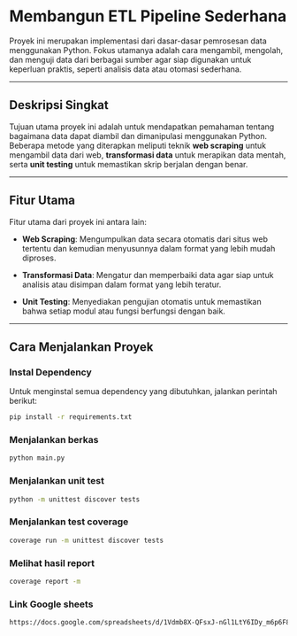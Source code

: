 # Membangun ETL Pipeline Sederhana

Proyek ini merupakan implementasi dari dasar-dasar pemrosesan data menggunakan Python. Fokus utamanya adalah cara mengambil, mengolah, dan menguji data dari berbagai sumber agar siap digunakan untuk keperluan praktis, seperti analisis data atau otomasi sederhana.

---

## Deskripsi Singkat

Tujuan utama proyek ini adalah untuk mendapatkan pemahaman tentang bagaimana data dapat diambil dan dimanipulasi menggunakan Python. Beberapa metode yang diterapkan meliputi teknik **web scraping** untuk mengambil data dari web, **transformasi data** untuk merapikan data mentah, serta **unit testing** untuk memastikan skrip berjalan dengan benar.

---

## Fitur Utama

Fitur utama dari proyek ini antara lain:

- **Web Scraping**: Mengumpulkan data secara otomatis dari situs web tertentu dan kemudian menyusunnya dalam format yang lebih mudah diproses.
  
- **Transformasi Data**: Mengatur dan memperbaiki data agar siap untuk analisis atau disimpan dalam format yang lebih teratur.

- **Unit Testing**: Menyediakan pengujian otomatis untuk memastikan bahwa setiap modul atau fungsi berfungsi dengan baik.

---

## Cara Menjalankan Proyek

### Instal Dependency

Untuk menginstal semua dependency yang dibutuhkan, jalankan perintah berikut:

```bash
pip install -r requirements.txt
```

### Menjalankan berkas
```bash
python main.py
```

### Menjalankan unit test
```bash
python -m unittest discover tests
```

### Menjalankan test coverage
```bash
coverage run -m unittest discover tests
```

### Melihat hasil report
```bash
coverage report -m
```

### Link Google sheets
```bash
https://docs.google.com/spreadsheets/d/1Vdmb8X-QFsxJ-nGl1LtY6IDy_m6p6F8cmfUX4ynmB4k/edit?gid=0#gid=0
```
